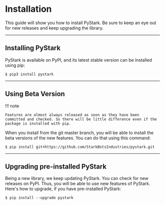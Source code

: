 # Installation

This guide will show you how to install PyStark. Be sure to keep an eye out for new releases and keep upgrading the library.

---

## Installing PyStark


PyStark is available on PyPI, and its latest stable version can be installed using pip:

```shell
$ pip3 install pystark
```

---

## Using Beta Version


!!! note

    Features are almost always released as soon as they have been committed and checked. So there will be little difference even if the package is installed with pip.


When you install from the git master branch, you will be able to install the beta versions of the new features. You can do that using this command:

```shell
$ pip install git+https://github.com/StarkBotsIndustries/pystark.git
```

---

## Upgrading pre-installed PyStark

Being a new library, we keep updating PyStark. You can check for new releases on PyPI. Thus, you will be able to use new features of PyStark. Here's how to upgrade, if you have pre-installed PyStark:

```shell
$ pip install --upgrade pystark
```

